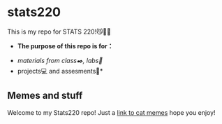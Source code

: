 # stats220

This is my repo for STATS 220!😼🐾🐾

* __The purpose of this repo is for：__
 - *materials from class✒️, labs💭*
 -  projects💻 and assesments🧐*


## Memes and stuff

Welcome to my Stats220 repo! Just a [link to cat memes](https://www.rd.com/list/hilarious-cat-memes-youll-laugh-at-every-time/) hope you enjoy!
